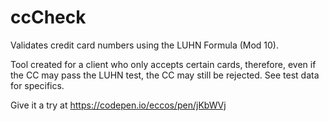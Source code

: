 # ccCheck
Validates credit card numbers using the LUHN Formula (Mod 10).

Tool created for a client who only accepts certain cards, therefore, even if the CC may pass the LUHN test, the CC may still be rejected.
See test data for specifics.

Give it a try at https://codepen.io/eccos/pen/jKbWVj
